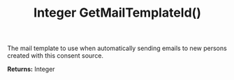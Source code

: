 ﻿---
uid: crmscript_ref_NSConsentSource_GetMailTemplateId
title: Integer GetMailTemplateId()
intellisense: NSConsentSource.GetMailTemplateId
keywords: NSConsentSource, GetMailTemplateId
so.topic: reference
---

The mail template to use when automatically sending emails to new persons created with this consent source.

**Returns:** Integer


